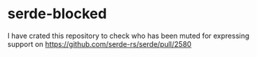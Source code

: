 # serde-blocked
I have crated this repository to check who has been muted for expressing support on https://github.com/serde-rs/serde/pull/2580
